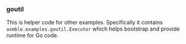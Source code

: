### goutil

This is helper code for other examples. Specifically it contains `asmble.examples.goutil.Executor` which helps bootstrap
and provide runtime for Go code.